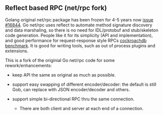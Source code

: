 ## Reflect based RPC (net/rpc fork) ##

Golang original net/rpc package has been frozen for 4-5 years now [issue #16844](https://github.com/golang/go/issues/16844). Go net/rpc uses reflect to automate method signature discovery and data marshaling, so there is no need for IDL/protobuf and stub/skeleton code generation. People like it for its simplicity (API and implementation), and good performance for request-response style RPCs [cockroachdb benchmark](https://github.com/cockroachdb/rpc-bench). It is good for writing tools, such as out of process plugins and extensions.

This is a fork of the originial Go net/rpc code for some rework/enhancements:

* keep API the same as original as much as possible.

* support easy swapping of different encoder/decoder: the default is still Gob, can replace with JSON encoder/decoder and others.

* support simple bi-directional RPC thru the same connection.

    * There are both client and server at each end of a connection.
